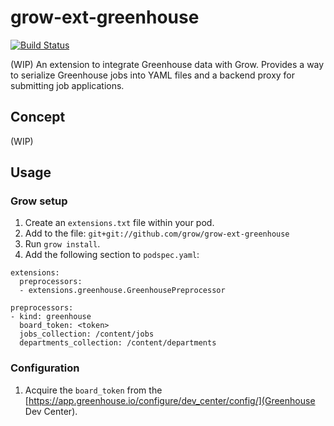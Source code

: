# grow-ext-greenhouse

[![Build Status](https://travis-ci.org/grow/grow-ext-greenhouse.svg?branch=master)](https://travis-ci.org/grow/grow-ext-greenhouse)

(WIP) An extension to integrate Greenhouse data with Grow. Provides a way to
serialize Greenhouse jobs into YAML files and a backend proxy for submitting
job applications.

## Concept

(WIP)

## Usage

### Grow setup

1. Create an `extensions.txt` file within your pod.
1. Add to the file: `git+git://github.com/grow/grow-ext-greenhouse`
1. Run `grow install`.
1. Add the following section to `podspec.yaml`:

```
extensions:
  preprocessors:
  - extensions.greenhouse.GreenhousePreprocessor

preprocessors:
- kind: greenhouse
  board_token: <token>
  jobs_collection: /content/jobs
  departments_collection: /content/departments
```

### Configuration

1. Acquire the `board_token` from the
   [https://app.greenhouse.io/configure/dev_center/config/](Greenhouse Dev
   Center).
